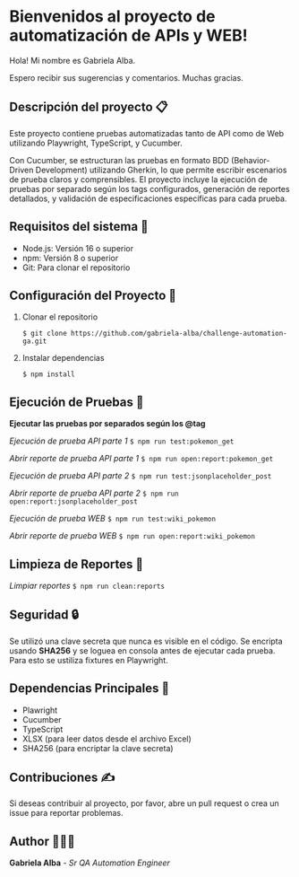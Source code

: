 # Bienvenidos al proyecto de automatización de APIs y WEB!

Hola! Mi nombre es Gabriela Alba.

Espero recibir sus sugerencias y comentarios.
Muchas gracias.

## Descripción del proyecto 📋

Este proyecto contiene pruebas automatizadas tanto de API como de Web utilizando Playwright, TypeScript, y Cucumber.

Con Cucumber, se estructuran las pruebas en formato BDD (Behavior-Driven Development) utilizando Gherkin, lo que permite escribir escenarios de prueba claros y comprensibles.
El proyecto incluye la ejecución de pruebas por separado según los tags configurados, generación de reportes detallados, y validación de especificaciones específicas para cada prueba.

## Requisitos del sistema 🔧

- Node.js: Versión 16 o superior
- npm: Versión 8 o superior
- Git: Para clonar el repositorio

## Configuración del Proyecto 🚀

1. Clonar el repositorio
    ```
    $ git clone https://github.com/gabriela-alba/challenge-automation-ga.git
    ```
2. Instalar dependencias
    ```
    $ npm install
    ```

## Ejecución de Pruebas 📂

**Ejecutar las pruebas por separados según los @tag**

_Ejecución de prueba API parte 1_
    ```
    $ npm run test:pokemon_get
    ```

_Abrir reporte de prueba API parte 1_
    ```
    $ npm run open:report:pokemon_get
    ```

_Ejecución de prueba API parte 2_
    ```
    $ npm run test:jsonplaceholder_post
    ```

_Abrir reporte de prueba API parte 2_
    ```
    $ npm run open:report:jsonplaceholder_post
    ```

_Ejecución de prueba WEB_
    ```
    $ npm run test:wiki_pokemon
    ```

_Abrir reporte de prueba WEB_
    ```
    $ npm run open:report:wiki_pokemon
    ```

## Limpieza de Reportes 🧹 
_Limpiar reportes_
    ```
    $ npm run clean:reports
    ```

## Seguridad 🔒

Se utilizó una clave secreta que nunca es visible en el código. Se encripta usando **SHA256** y se loguea en consola antes de ejecutar cada prueba. Para esto se ustiliza fixtures en Playwright.

## Dependencias Principales 📘

- Plawright
- Cucumber
- TypeScript
- XLSX (para leer datos desde el archivo Excel)
- SHA256 (para encriptar la clave secreta)

## Contribuciones ✍️

Si deseas contribuir al proyecto, por favor, abre un pull request o crea un issue para reportar problemas.


## Author 👩🏻‍💻

**Gabriela Alba** - *Sr QA Automation Engineer*
